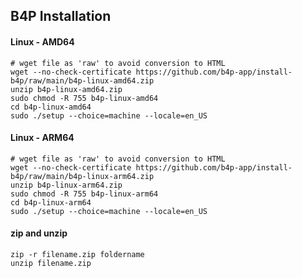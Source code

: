 ## B4P Installation



#### Linux - AMD64
```text
# wget file as 'raw' to avoid conversion to HTML
wget --no-check-certificate https://github.com/b4p-app/install-b4p/raw/main/b4p-linux-amd64.zip
unzip b4p-linux-amd64.zip 
sudo chmod -R 755 b4p-linux-amd64
cd b4p-linux-amd64
sudo ./setup --choice=machine --locale=en_US
```


#### Linux - ARM64
```text
# wget file as 'raw' to avoid conversion to HTML
wget --no-check-certificate https://github.com/b4p-app/install-b4p/raw/main/b4p-linux-arm64.zip
unzip b4p-linux-arm64.zip 
sudo chmod -R 755 b4p-linux-arm64
cd b4p-linux-arm64
sudo ./setup --choice=machine --locale=en_US
```


#### zip and unzip
```text
zip -r filename.zip foldername
unzip filename.zip
```
